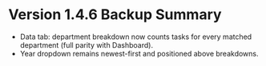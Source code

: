# Version 1.4.6 Backup Summary

- Data tab: department breakdown now counts tasks for every matched department (full parity with Dashboard).
- Year dropdown remains newest-first and positioned above breakdowns.
